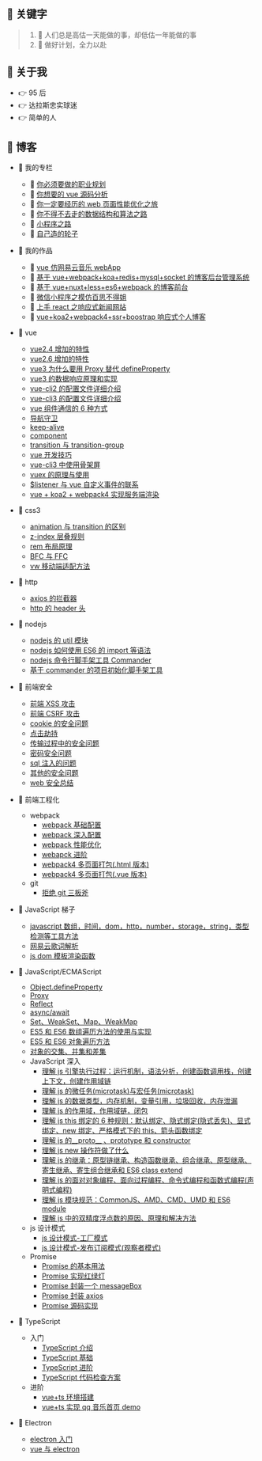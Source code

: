 ## :rainbow: 关键字

> 1. :key: 人们总是高估一天能做的事，却低估一年能做的事
> 2. :key: 做好计划，全力以赴

## :rainbow: 关于我

- :point_right: 95 后
- :point_right: 达拉斯忠实球迷
- :point_right: 简单的人

## :rainbow: 博客

- :memo: 我的专栏

  - :car: [你必须要做的职业规划](https://github.com/dirkhe1051931999/hjBlog/tree/master/blog-feel/lessons/01.md)
  - :taxi: [你想要的 vue 源码分析](https://github.com/dirkhe1051931999/hjBlog/tree/master/blog-vue-sourcecode-study)
  - :train: [你一定要经历的 web 页面性能优化之旅](https://github.com/dirkhe1051931999/hjBlog/tree/master/blog-web-optimize)
  - :truck: [你不得不去走的数据结构和算法之路](https://github.com/dirkhe1051931999/algorithm)
  - :shell: [小程序之路](https://github.com/dirkhe1051931999/hjBlog/tree/master/blog-applet)
  - :chestnut: [自己造的轮子](https://github.com/dirkhe1051931999/common-demo)

- :memo: 我的作品
  - :musical_note: [vue 仿网易云音乐 webApp](https://github.com/dirkhe1051931999/vue-music-v2)
  - :notebook: [基于 vue+webpack+koa+redis+mysql+socket 的博客后台管理系统](https://github.com/dirkhe1051931999/vue-management)
  - :blue_book: [基于 vue+nuxt+less+es6+webpack 的博客前台](https://github.com/dirkhe1051931999/vue-myBlog)
  - :iphone: [微信小程序之模仿百思不得姐](https://github.com/dirkhe1051931999/wx-baisibudeqijie)
  - :newspaper: [上手 react 之响应式新闻网站](https://github.com/dirkhe1051931999/react-simpleNews)
  - :cactus: [vue+koa2+webpack4+ssr+boostrap 响应式个人博客](https://github.com/dirkhe1051931999/vue-ssr-blog)
- :memo: vue

  - [vue2.4 增加的特性](https://github.com/dirkhe1051931999/hjBlog/tree/master/blog-vue/lessons/02.md)
  - [vue2.6 增加的特性](https://github.com/dirkhe1051931999/hjBlog/tree/master/blog-vue/lessons/03.md)
  - [vue3 为什么要用 Proxy 替代 defineProperty](https://github.com/dirkhe1051931999/hjBlog/tree/master/blog-vue/lessons/04.md)
  - [vue3 的数据响应原理和实现](https://github.com/dirkhe1051931999/hjBlog/tree/master/blog-vue/lessons/15.md)
  - [vue-cli2 的配置文件详细介绍](https://github.com/dirkhe1051931999/hjBlog/tree/master/blog-vue/lessons/10.md)
  - [vue-cli3 的配置文件详细介绍](https://github.com/dirkhe1051931999/hjBlog/tree/master/blog-vue/lessons/11.md)
  - [vue 组件通信的 6 种方式](https://github.com/dirkhe1051931999/hjBlog/tree/master/blog-vue/lessons/06.md)
  - [导航守卫](https://github.com/dirkhe1051931999/hjBlog/tree/master/blog-vue/lessons/01.md)
  - [keep-alive](https://github.com/dirkhe1051931999/hjBlog/tree/master/blog-vue/lessons/07.md)
  - [component](https://github.com/dirkhe1051931999/hjBlog/tree/master/blog-vue/lessons/08.md)
  - [transition 与 transition-group](https://github.com/dirkhe1051931999/hjBlog/tree/master/blog-vue/lessons/09.md)
  - [vue 开发技巧](https://github.com/dirkhe1051931999/hjBlog/tree/master/blog-vue/lessons/05.md)
  - [vue-cli3 中使用骨架屏](https://github.com/dirkhe1051931999/hjBlog/tree/master/blog-vue/lessons/12.md)
  - [vuex 的原理与使用](https://github.com/dirkhe1051931999/hjBlog/tree/master/blog-vue/lessons/13.md)
  - [\$listener 与 vue 自定义事件的联系](https://github.com/dirkhe1051931999/hjBlog/tree/master/blog-vue/lessons/14.md)
  - [vue + koa2 + webpack4 实现服务端渲染](https://github.com/dirkhe1051931999/hjBlog/tree/master/blog-vue/lessons/16.md)

- :memo: css3
  - [animation 与 transition 的区别](https://github.com/dirkhe1051931999/hjBlog/tree/master/blog-css/lessons/01.md)
  - [z-index 层叠规则](https://github.com/dirkhe1051931999/hjBlog/tree/master/blog-css/lessons/02.md)
  - [rem 布局原理](https://github.com/dirkhe1051931999/hjBlog/tree/master/blog-css/lessons/03.md)
  - [BFC 与 FFC](https://github.com/dirkhe1051931999/hjBlog/tree/master/blog-css/lessons/04.md)
  - [vw 移动端适配方法](https://github.com/dirkhe1051931999/common-demo/blob/master/webpack-study-notes/step8)
- :memo: http
  - [axios 的拦截器](https://github.com/dirkhe1051931999/hjBlog/tree/master/blog-http/lessons/01.md)
  - [http 的 header 头](https://github.com/dirkhe1051931999/hjBlog/tree/master/blog-http/lessons/02.md)
- :memo: nodejs
  - [nodejs 的 util 模块](https://github.com/dirkhe1051931999/hjBlog/tree/master/blog-node/lessons/01.md)
  - [nodejs 如何使用 ES6 的 import 等语法](https://github.com/dirkhe1051931999/hjBlog/tree/master/blog-node/lessons/02.md)
  - [nodejs 命令行脚手架工具 Commander](https://github.com/dirkhe1051931999/hjBlog/tree/master/blog-node/lessons/03.md)
  - [基于 commander 的项目初始化脚手架工具](https://github.com/dirkhe1051931999/common-demo/tree/master/node-icli)
- :memo: 前端安全
  - [前端 XSS 攻击](https://github.com/dirkhe1051931999/hjBlog/tree/master/blog-security/lessons/01.md)
  - [前端 CSRF 攻击](https://github.com/dirkhe1051931999/hjBlog/tree/master/blog-security/lessons/02.md)
  - [cookie 的安全问题](https://github.com/dirkhe1051931999/hjBlog/tree/master/blog-security/lessons/03.md)
  - [点击劫持](https://github.com/dirkhe1051931999/hjBlog/tree/master/blog-security/lessons/04.md)
  - [传输过程中的安全问题](https://github.com/dirkhe1051931999/hjBlog/tree/master/blog-security/lessons/05.md)
  - [密码安全问题](https://github.com/dirkhe1051931999/hjBlog/tree/master/blog-security/lessons/06.md)
  - [sql 注入的问题](https://github.com/dirkhe1051931999/hjBlog/tree/master/blog-security/lessons/07.md)
  - [其他的安全问题](https://github.com/dirkhe1051931999/hjBlog/tree/master/blog-security/lessons/08.md)
  - [web 安全总结](https://github.com/dirkhe1051931999/hjBlog/tree/master/blog-security/lessons/09.md)
- :memo: 前端工程化
  - webpack
    - [webpack 基础配置](https://github.com/dirkhe1051931999/common-demo/blob/master/webpack-study-notes/readme.md#1)
    - [webpack 深入配置](https://github.com/dirkhe1051931999/common-demo/blob/master/webpack-study-notes/readme.md#2)
    - [webpack 性能优化](https://github.com/dirkhe1051931999/common-demo/blob/master/webpack-study-notes/readme.md#3)
    - [webapck 进阶](https://github.com/dirkhe1051931999/common-demo/blob/master/webpack-study-notes/readme.md#4)
    - [webpack4 多页面打包(.html 版本)](https://github.com/dirkhe1051931999/common-demo/tree/master/webpack-multiPage)
    - [webpack4 多页面打包(.vue 版本)](https://github.com/dirkhe1051931999/common-demo/tree/master/webpack-vue-multiPage)
  - git
    - [拒绝 git 三板斧](https://github.com/dirkhe1051931999/hjBlog/tree/master/blog-engineering/lessons/01.md)
- :memo: JavaScript 梯子
  - [javascript 数组，时间，dom，http，number，storage，string，类型检测等工具方法](https://github.com/dirkhe1051931999/common-demo/tree/master/tools)
  - [网易云歌词解析](https://github.com/dirkhe1051931999/hjBlog/tree/master/blog-JavaScript/lessons/26.md)
  - [js dom 模板渲染函数](https://github.com/dirkhe1051931999/hjBlog/tree/master/blog-JavaScript/lessons/28.md)
- :memo: JavaScript/ECMAScript

  - [Object.defineProperty](https://github.com/dirkhe1051931999/hjBlog/tree/master/blog-JavaScript/lessons/01.md)
  - [Proxy](https://github.com/dirkhe1051931999/hjBlog/tree/master/blog-JavaScript/lessons/02.md)
  - [Reflect](https://github.com/dirkhe1051931999/hjBlog/tree/master/blog-JavaScript/lessons/04.md)
  - [async/await](https://github.com/dirkhe1051931999/hjBlog/tree/master/blog-JavaScript/lessons/09.md)
  - [Set、WeakSet、Map、WeakMap](https://github.com/dirkhe1051931999/hjBlog/tree/master/blog-JavaScript/lessons/10.md)
  - [ES5 和 ES6 数组遍历方法的使用与实现](https://github.com/dirkhe1051931999/hjBlog/tree/master/blog-JavaScript/lessons/11.md)
  - [ES5 和 ES6 对象遍历方法](https://github.com/dirkhe1051931999/hjBlog/tree/master/blog-JavaScript/lessons/12.md)
  - [对象的交集、并集和差集](https://github.com/dirkhe1051931999/hjBlog/tree/master/blog-JavaScript/lessons/27.md)
  - JavaScript 深入
    - [理解 js 引擎执行过程：运行机制，语法分析，创建函数调用栈，创建上下文，创建作用域链](https://github.com/dirkhe1051931999/hjBlog/tree/master/blog-JavaScript/lessons/03.md)
    - [理解 js 的微任务(microtask)与宏任务(microtask)](https://github.com/dirkhe1051931999/hjBlog/tree/master/blog-JavaScript/lessons/25.md)
    - [理解 js 的数据类型，内存机制，变量引用，垃圾回收，内存泄漏](https://github.com/dirkhe1051931999/hjBlog/tree/master/blog-JavaScript/lessons/13.md)
    - [理解 js 的作用域，作用域链，闭包](https://github.com/dirkhe1051931999/hjBlog/tree/master/blog-JavaScript/lessons/14.md)
    - [理解 js this 绑定的 6 种规则：默认绑定、隐式绑定(隐式丢失)、显式绑定、new 绑定、严格模式下的 this、箭头函数绑定](https://github.com/dirkhe1051931999/hjBlog/tree/master/blog-JavaScript/lessons/15.md)
    - [理解 js 的\_\_proto\_\_ 、prototype 和 constructor](https://github.com/dirkhe1051931999/hjBlog/tree/master/blog-JavaScript/lessons/17.md)
    - [理解 js new 操作符做了什么](https://github.com/dirkhe1051931999/hjBlog/tree/master/blog-JavaScript/lessons/18.md)
    - [理解 js 的继承：原型链继承、构造函数继承、组合继承、原型继承、寄生继承、寄生组合继承和 ES6 class extend](https://github.com/dirkhe1051931999/hjBlog/tree/master/blog-JavaScript/lessons/19.md)
    - [理解 js 的面对对象编程、面向过程编程、命令式编程和函数式编程(声明式编程)](https://github.com/dirkhe1051931999/hjBlog/tree/master/blog-JavaScript/lessons/21.md)
    - [理解 js 模块规范：CommonJS、AMD、CMD、UMD 和 ES6 module](https://github.com/dirkhe1051931999/hjBlog/tree/master/blog-JavaScript/lessons/22.md)
    - [理解 js 中的双精度浮点数的原因、原理和解决方法](https://github.com/dirkhe1051931999/hjBlog/tree/master/blog-JavaScript/lessons/24.md)
  - js 设计模式
    - [js 设计模式-工厂模式](https://github.com/dirkhe1051931999/hjBlog/tree/master/blog-JavaScript/lessons/20.md)
    - [js 设计模式-发布订阅模式(观察者模式)](https://github.com/dirkhe1051931999/hjBlog/tree/master/blog-JavaScript/lessons/23.md)
  - Promise
    - [Promise 的基本用法](https://github.com/dirkhe1051931999/hjBlog/tree/master/blog-JavaScript/lessons/05.md)
    - [Promise 实现红绿灯](https://github.com/dirkhe1051931999/hjBlog/tree/master/blog-JavaScript/lessons/06.md)
    - [Promise 封装一个 messageBox](https://github.com/dirkhe1051931999/hjBlog/tree/master/blog-JavaScript/lessons/07.md)
    - [Promise 封装 axios](https://github.com/dirkhe1051931999/hjBlog/tree/master/blog-JavaScript/lessons/08.md)
    - [Promise 源码实现](https://github.com/dirkhe1051931999/hjBlog/tree/master/blog-JavaScript/lessons/16.md)

- :memo: TypeScript
  - 入门
    - [TypeScript 介绍](https://github.com/dirkhe1051931999/hjBlog/tree/master/blog-TypeScript/lessons/00.md)
    - [TypeScript 基础](https://github.com/dirkhe1051931999/hjBlog/tree/master/blog-TypeScript/lessons/01.md)
    - [TypeScript 进阶](https://github.com/dirkhe1051931999/hjBlog/tree/master/blog-TypeScript/lessons/02.md)
    - [TypeScript 代码检查方案](https://github.com/dirkhe1051931999/hjBlog/tree/master/blog-TypeScript/lessons/03.md)
  - 进阶
    - [vue+ts 环境搭建](https://github.com/dirkhe1051931999/common-demo/tree/master/vue-with-ts-env)
    - [vue+ts 实现 qq 音乐首页 demo](https://github.com/dirkhe1051931999/common-demo/tree/master/vue-pug-ts-demo)
- :memo: Electron
  - [electron 入门](https://github.com/dirkhe1051931999/hjBlog/tree/master/blog-electron/lessons/01.md)
  - [vue 与 electron](https://github.com/dirkhe1051931999/hjBlog/tree/master/blog-electron/lessons/02.md)
